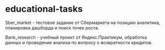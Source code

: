 # educational-tasks

Sber_market - тестовое задание от Сбермаркета на позицию аналитика, планировка дашборда и поиск точек роста.

Bank_research - учебный проект от Яндекс.Практикум, обработка данных и проведение анализа по вопросу о возвратности кредитов. 
